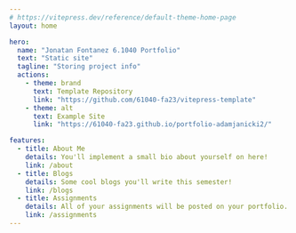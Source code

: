 ```yaml
---
# https://vitepress.dev/reference/default-theme-home-page
layout: home

hero:
  name: "Jonatan Fontanez 6.1040 Portfolio"
  text: "Static site"
  tagline: "Storing project info"
  actions:
    - theme: brand
      text: Template Repository
      link: "https://github.com/61040-fa23/vitepress-template"
    - theme: alt
      text: Example Site
      link: "https://61040-fa23.github.io/portfolio-adamjanicki2/"

features:
  - title: About Me
    details: You'll implement a small bio about yourself on here!
    link: /about
  - title: Blogs
    details: Some cool blogs you'll write this semester!
    link: /blogs
  - title: Assignments
    details: All of your assignments will be posted on your portfolio.
    link: /assignments
---
```

